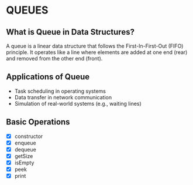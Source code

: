# QUEUES

## What is Queue in Data Structures?

A queue is a linear data structure that follows 
the First-In-First-Out (FIFO) principle. It operates 
like a line where elements are added at one end (rear) 
and removed from the other end (front).

## Applications of Queue

- Task scheduling in operating systems
- Data transfer in network communication
- Simulation of real-world systems (e.g., waiting lines)

## Basic Operations

- [x] constructor
- [x] enqueue
- [x] dequeue
- [x] getSize
- [x] isEmpty
- [x] peek
- [x] print
